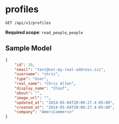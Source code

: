 profiles
========

```shell
GET /api/v1/profiles
```

**Required scope**: `read_people`, `people`

Sample Model
------------

```json
{
	"id": 20,
	"email": "test@not-my-real-address.zzz",
	"username": "chris",
	"type": "User",
	"real_name": "Chris Allen",
	"display_name": "Chief",
	"about": "",
	"image_url": "",
	"updated_at": "2014-05-04T20:00:27.4-05:00",
	"created_at": "2014-05-04T20:00:27.4-05:00",
	"company": "AmeriCommerce"
}
```